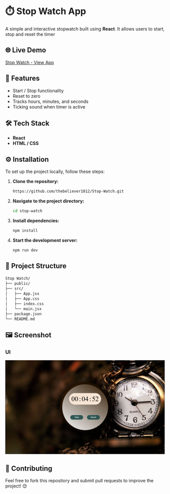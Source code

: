 # ⏱️ Stop Watch App

A simple and interactive stopwatch built using **React**. It allows users to start, stop and reset the timer

## 🌐 Live Demo

[Stop Watch - View App](https://thebeliever1812.github.io/Stop-Watch)

## 🚀 Features

- Start / Stop functionality
- Reset to zero
- Tracks hours, minutes, and seconds
- Ticking sound when timer is active

## 🛠️ Tech Stack

- **React**
- **HTML / CSS**

## ⚙️ Installation

To set up the project locally, follow these steps:

1. **Clone the repository:**
   ```sh
   https://github.com/thebeliever1812/Stop-Watch.git
   ```
2. **Navigate to the project directory:**
   ```sh
   cd stop-watch
   ```
3. **Install dependencies:**

   ```sh
   npm install
   ```

4. **Start the development server:**
   ```sh
   npm run dev
   ```

## 📂 Project Structure

```
Stop Watch/
├── public/
├── src/
│   ├── App.jsx
│   ├── App.css
│   ├── index.css
│   └── main.jsx
├── package.json
└── README.md
```

## 🖼 Screenshot

### UI
![UI](/public/stop_watch_ss.png)

## 🤝 Contributing

Feel free to fork this repository and submit pull requests to improve the project! 😊